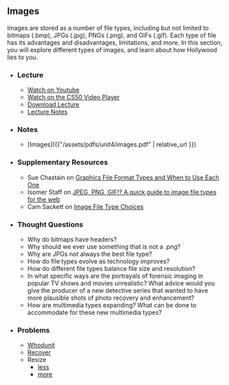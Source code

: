 ## Images

Images are stored as a number of file types, including but not limited to bitmaps (.bmp), JPGs (.jpg), PNGs (.png), and GIFs (.gif). Each type of file has its advantages and disadvantages, limitations, and more. In this section, you will explore different types of images, and learn about how Hollywood lies to you.

- ### Lecture
  - [Watch on Youtube](https://www.youtube.com/embed/Zn8OJMYT-gc?start=5255&end=5985)
  - [Watch on the CS50 Video Player](https://video.cs50.net/2017/fall/lectures/4?t=1h27m35s)
  - [Download Lecture](http://cdn.cs50.net/2017/fall/lectures/4/lecture4-720p.mp4?download)
  - [Lecture Notes](https://docs.cs50.net/2017/fall/notes/4/lecture4.html#images)

- ### Notes
  - [Images]({{"/assets/pdfs/unit4/images.pdf" | relative_url }})

- ### Supplementary Resources
  <!-- - Notes on [Multimedia](https://cs50.github.io/technology/notes/multimedia/multimedia.html) from Computer Science E-1a, Understanding Technology, offered at Harvard’s Extension School -->
  - Sue Chastain on [Graphics File Format Types and When to Use Each One](https://www.lifewire.com/which-graphics-file-format-is-best-1701773)
  - Isomer Staff on [JPEG, PNG, GIF!? A quick guide to image file types for the web](https://medium.com/isovera/jpeg-png-gif-a-quick-guide-to-image-file-types-for-the-web-a53361dba7b5)
  - Cam Sackett on [Image File Type Choices](https://medium.com/@camsackett/image-file-type-choices-dad9780fe9a3)

- ### Thought Questions
  - Why do bitmaps have headers?
  - Why should we ever use something that is not a .png?
  - Why are JPGs not always the best file type?
  - How do file types evolve as technology improves?
  - How do different file types balance file size and resolution?
  - In what specific ways are the portrayals of forensic imaging in popular TV shows and movies unrealistic? What advice would you give the producer of a new detective series that wanted to have more plausible shots of photo recovery and enhancement?
  - How are multimedia types expanding? What can be done to accommodate for these new multimedia types?

- ### Problems
  - [Whodunit](http://docs.cs50.net/2018/ap/problems/whodunit/whodunit.html)
  - [Recover](http://docs.cs50.net/2018/ap/problems/recover/recover.html)
  - Resize
    - [less](http://docs.cs50.net/2018/ap/problems/resize/less/resize.html)
    - [more](http://docs.cs50.net/2018/ap/problems/resize/more/resize.html)
